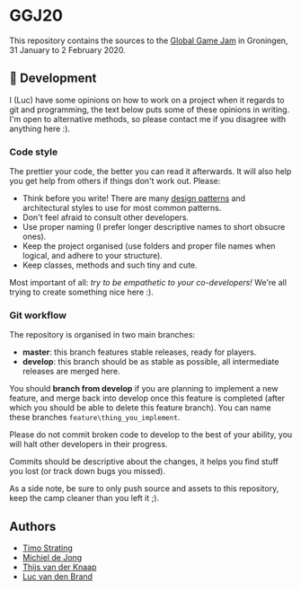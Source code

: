 # GGJ20

This repository contains the sources to the [Global Game Jam](http://globalgamejam.org) in Groningen, 31 January to 2 February 2020.

## :briefcase: Development
I (Luc) have some opinions on how to work on a project when it regards to git and programming, the text below puts some of these opinions in writing. I'm open to alternative methods, so please contact me if you disagree with anything here :).

### Code style
The prettier your code, the better you can read it afterwards. It will also help you get help from others if things don't work out. Please:

- Think before you write! There are many [design patterns](https://gameprogrammingpatterns.com/) and architectural styles to use for most common patterns.
- Don't feel afraid to consult other developers.
- Use proper naming (I prefer longer descriptive names to short obsucre ones).
- Keep the project organised (use folders and proper file names when logical, and adhere to your structure).
- Keep classes, methods and such tiny and cute.

Most important of all: _try to be empathetic to your co-developers!_ We're all trying to create something nice here :).

### Git workflow
The repository is organised in two main branches:

- **master**: this branch features stable releases, ready for players.
- **develop**: this branch should be as stable as possible, all intermediate releases are merged here.

You should **branch from develop** if you are planning to implement a new feature, and merge back into develop once this feature is completed (after which you should be able to delete this feature branch). You can name these branches `feature\thing_you_implement`. 

Please do not commit broken code to develop to the best of your ability, you will halt other developers in their progress.

Commits should be descriptive about the changes, it helps you find stuff you lost (or track down bugs you missed).

As a side note, be sure to only push source and assets to this repository, keep the camp cleaner than you left it ;).

## Authors
- [Timo Strating](https://github.com/timostrating)
- [Michiel de Jong](https://troido.nl)
- [Thijs van der Knaap](https://github.com/Gezzellig)
- [Luc van den Brand](LucvandenBrand.com)